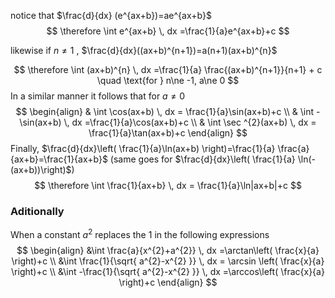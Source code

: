  
notice that $\frac{d}{dx} (e^{ax+b})=ae^{ax+b}$
$$
\therefore \int e^{ax+b} \, dx =\frac{1}{a}e^{ax+b}+c
$$

likewise if $n\ne 1$ , $\frac{d}{dx}((ax+b)^{n+1})=a(n+1)(ax+b)^{n}$

$$
\therefore \int (ax+b)^{n} \, dx =\frac{1}{a} \frac{(ax+b)^{n+1}}{n+1} + c \quad \text{for } n\ne -1, a\ne 0
$$
In a similar manner it follows that for $a\ne 0$
$$
\begin{align}
 & \int \cos(ax+b) \, dx = \frac{1}{a}\sin(ax+b)+c \\
 & \int -\sin(ax+b) \, dx =\frac{1}{a}\cos(ax+b)+c \\
& \int \sec ^{2}(ax+b) \, dx = \frac{1}{a}\tan(ax+b)+c
\end{align}
$$
Finally, $\frac{d}{dx}\left( \frac{1}{a}\ln(ax+b) \right)=\frac{1}{a} \frac{a}{ax+b}=\frac{1}{ax+b}$ (same goes for $\frac{d}{dx}\left( \frac{1}{a} \ln(-(ax+b))\right)$)
$$
\therefore \int \frac{1}{ax+b} \, dx = \frac{1}{a}\ln|ax+b|+c
$$

### Aditionally

When a constant $a^{2}$ replaces the $1$ in the following expressions
$$
\begin{align}
&\int \frac{a}{x^{2}+a^{2}} \, dx =\arctan\left( \frac{x}{a} \right)+c \\
&\int \frac{1}{\sqrt{ a^{2}-x^{2} }} \, dx = \arcsin \left( \frac{x}{a} \right)+c \\
&\int -\frac{1}{\sqrt{ a^{2}-x^{2} }} \, dx =\arccos\left( \frac{x}{a} \right)+c
\end{align}
$$


